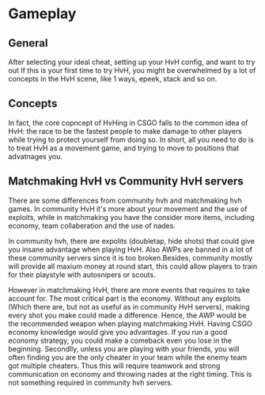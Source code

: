 # Gameplay

## General

After selecting your ideal cheat, setting up your HvH config, and want to try out If this is your first time to try HvH, you might be overwhelmed by a lot of concepts in the HvH scene, like 1 ways, epeek, stack and so on.

## Concepts

In fact, the core copncept of HvHing in CSGO falls to the common idea of HvH: the race to be the fastest people to make damage to other players while trying to protect yourself from doing so. In short, all you need to do is to treat HvH as a movement game, and trying to move to positions that advatnages you.

## Matchmaking HvH vs Community HvH servers

There are some differences from community hvh and matchmaking hvh games. In community HvH it's more about your movement and the use of exploits, while in matchmaking you have the consider more items, including economy, team collaberation and the use of nades.

In community hvh, there are expolits (doubletap, hide shots) that could give you insane advantage when playing HvH. Also AWPs are banned in a lot of these community servers since it is too broken.Besides, community mostly will provide all maxium money at round start, this could allow players to train for their playstyle with autosnipers or scouts.

However in matchmaking HvH, there are more events that requires to take account for. The most critical part is the economy. Without any exploits (Which there are, but not as useful as in community HvH servers), making every shot you make could made a difference. Hence, the AWP would be the recommended weapon when playing matchmaking HvH. Having CSGO economy knowledge would give you advantages. If you run a good economy strategy, you could make a comeback even you lose in the beginning. Secondlly, unless you are playing with your friends, you will often finding you are the only cheater in your team while the enemy team got multiple cheaters. Thus this will require teamwork and strong communication on economy and throwing nades at the right timing. This is not something required in community hvh servers.
